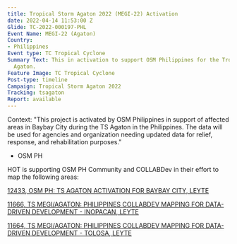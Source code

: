 ```yaml
---
title: Tropical Storm Agaton 2022 (MEGI-22) Activation
date: 2022-04-14 11:53:00 Z
Glide: TC-2022-000197-PHL
Event Name: MEGI-22 (Agaton)
Country:
- Philippines
Event type: TC Tropical Cyclone
Summary Text: This in activation to support OSM Philippines for the Tropical Storm
  Agaton.
Feature Image: TC Tropical Cyclone
Post-type: timeline
Campaign: Tropical Storm Agaton 2022
Tracking: tsagaton
Report: available
---
```


Context: "This project is activated by OSM Philippines in support of affected areas in Baybay City during the TS Agaton in the Philippines. The data will be used for agencies and organization needing updated data for relief, response, and rehabilitation purposes." 
- OSM PH



HOT is supporting OSM PH Community and COLLABDev in their effort to map the following areas:

<a href="https://tasks.hotosm.org/projects/12433">12433, 
OSM PH: TS AGATON ACTIVATION FOR BAYBAY CITY, LEYTE</a>

<a href="https://tasks.hotosm.org/projects/11666">11666, 
TS MEGI/AGATON: PHILIPPINES COLLABDEV MAPPING FOR DATA-DRIVEN DEVELOPMENT - INOPACAN, LEYTE</a>

<a href="https://tasks.hotosm.org/projects/11664">11664, 
TS MEGI/AGATON: PHILIPPINES COLLABDEV MAPPING FOR DATA-DRIVEN DEVELOPMENT - TOLOSA, LEYTE</a>


